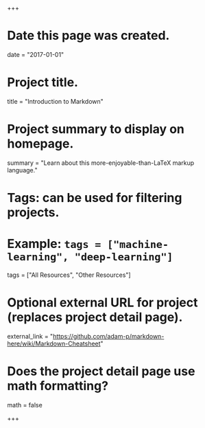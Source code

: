 +++
# Date this page was created.
date = "2017-01-01"


# Project title.
title = "Introduction to Markdown"

# Project summary to display on homepage.
summary = "Learn about this more-enjoyable-than-LaTeX markup language."

# Tags: can be used for filtering projects.
# Example: `tags = ["machine-learning", "deep-learning"]`
tags = ["All Resources", "Other Resources"]

# Optional external URL for project (replaces project detail page).
external_link = "https://github.com/adam-p/markdown-here/wiki/Markdown-Cheatsheet"

# Does the project detail page use math formatting?
math = false

+++
